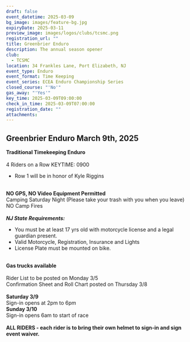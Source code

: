 ```yaml
---
draft: false
event_datetime: 2025-03-09
bg_image: images/feature-bg.jpg
expiryDate: 2025-03-11
preview_image: images/logos/clubs/tcsmc.png
registration_url: ""
title: Greenbrier Enduro
description: The annual season opener
club:
  - TCSMC
location: 34 Frankles Lane, Port Elizabeth, NJ
event_type: Enduro
event_format: Time Keeping
event_series: ECEA Enduro Championship Series
closed_course: "'No'"
gas_away: "'Yes'"
key_time: 2025-03-09T09:00:00
check_in_time: 2025-03-09T07:00:00
registration_date: ""
attachments:
---
```

## Greenbrier Enduro March 9th, 2025



**Traditional Timekeeping Enduro**\
\
4 Riders on a Row KEYTIME: 0900

* Row 1 will be in honor of Kyle Riggins

\
**NO GPS, NO Video Equipment Permitted**\
Camping Saturday Night (Please take your trash with you when you leave)\
NO Camp Fires\
\
***NJ State Requirements:***

* You must be at least 17 yrs old with motorcycle license and a legal guardian present.
* Valid Motorcycle, Registration, Insurance and Lights
* License Plate must be mounted on bike.

\
**Gas trucks available**\
\
Rider List to be posted on Monday 3/5\
Confirmation Sheet and Roll Chart posted on Thursday 3/8\
\
**Saturday 3/9**\
Sign-in opens at 2pm to 6pm\
**Sunday 3/10**\
Sign-in opens 6am to start of race\
\
**ALL RIDERS - each rider is to bring their own helmet to sign-in and sign event waiver.**
